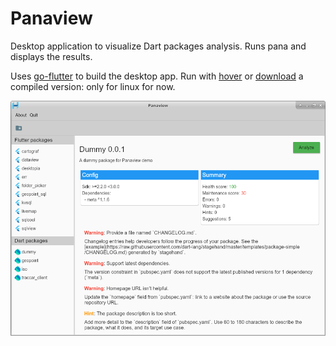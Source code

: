 # Panaview

Desktop application to visualize Dart packages analysis. Runs pana and displays the results.

Uses [go-flutter](https://github.com/go-flutter-desktop/go-flutter) to build the desktop app. Run with [hover](https://github.com/go-flutter-desktop/hover) or [download](https://github.com/synw/panaview/releases/download/latest/panaview_linux) a compiled version: only for linux for now.

![Screenshot](img/screenshot.png)
